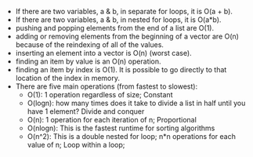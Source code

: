 - If there are two variables, a & b, in separate for loops, it is O(a + b).
- If there are two variables, a & b, in nested for loops, it is O(a*b).
- pushing and popping elements from the end of a list are O(1).
- adding or removing elements from the beginning of a vector are O(n) because of the reindexing of all of the values.
- inserting an element into a vector is O(n) (worst case). 
- finding an item by value is an O(n) operation.
- finding an item by index is O(1). It is possible to go directly to that location of the index in memory.
- There are five main operations (from fastest to slowest):
  - O(1): 1 operation regardless of size; Constant
  - O(logn): how many times does it take to divide a list in half until you have 1 element? Divide and conquer
  - O(n): 1 operation for each iteration of n; Proportional
  - O(nlogn): This is the fastest runtime for sorting algorithms
  - O(n^2): This is a double nested for loop; n*n operations for each value of n; Loop within a loop;